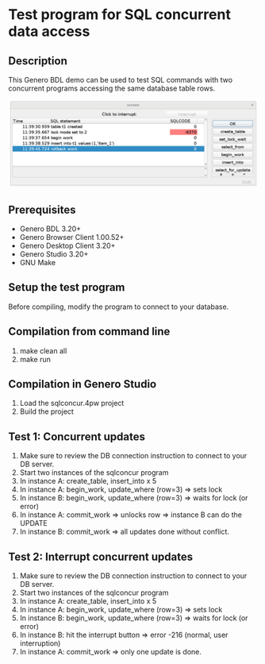 # Test program for SQL concurrent data access

## Description

This Genero BDL demo can be used to test SQL commands with two concurrent
programs accessing the same database table rows.

![Genero program launcher (GDC)](https://github.com/FourjsGenero/ex_sqlconcur/raw/master/docs/sqlconcur-screen-001.png)

## Prerequisites

* Genero BDL 3.20+
* Genero Browser Client 1.00.52+
* Genero Desktop Client 3.20+
* Genero Studio 3.20+
* GNU Make

## Setup the test program

Before compiling, modify the program to connect to your database.

## Compilation from command line

1. make clean all
2. make run

## Compilation in Genero Studio

1. Load the sqlconcur.4pw project
2. Build the project

## Test 1: Concurrent updates

1. Make sure to review the DB connection instruction to connect to your DB server.
2. Start two instances of the sqlconcur program
3. In instance A: create_table, insert_into x 5
4. In instance A: begin_work, update_where (row=3) => sets lock
5. In instance B: begin_work, update_where (row=3) => waits for lock (or error)
6. In instance A: commit_work => unlocks row => instance B can do the UPDATE
7. In instance B: commit_work => all updates done without conflict.

## Test 2: Interrupt concurrent updates

1. Make sure to review the DB connection instruction to connect to your DB server.
2. Start two instances of the sqlconcur program
3. In instance A: create_table, insert_into x 5
4. In instance A: begin_work, update_where (row=3) => sets lock
5. In instance B: begin_work, update_where (row=3) => waits for lock (or error)
6. In instance B: hit the interrupt button => error -216 (normal, user interruption)
7. In instance A: commit_work => only one update is done.


